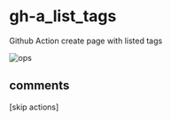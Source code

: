 # gh-a_list_tags

Github Action create page with listed tags

![ops](https://img.shields.io/badge/Status-under_construction-red)

## comments

[skip actions]
